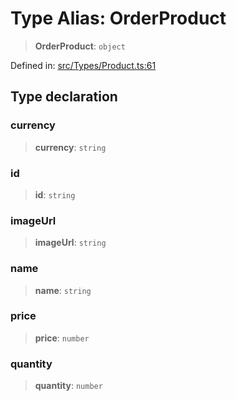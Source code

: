 # Type Alias: OrderProduct

> **OrderProduct**: `object`

Defined in: [src/Types/Product.ts:61](https://github.com/Fokusdotid/Baileys/blob/3533fb5d5a1e97f0cc8384505a121b389a346518/src/Types/Product.ts#L61)

## Type declaration

### currency

> **currency**: `string`

### id

> **id**: `string`

### imageUrl

> **imageUrl**: `string`

### name

> **name**: `string`

### price

> **price**: `number`

### quantity

> **quantity**: `number`
